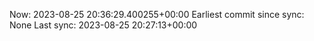 Now: 2023-08-25 20:36:29.400255+00:00 Earliest commit since sync: None Last sync: 2023-08-25 20:27:13+00:00
